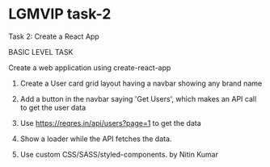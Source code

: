 <!-- @format -->

# LGMVIP task-2

Task 2: Create a React App

BASIC LEVEL TASK

Create a web application using create-react-app

1. Create a User card grid layout having a navbar showing any brand name

2. Add a button in the navbar saying 'Get Users', which makes an API call to get the user data

3. Use https://reqres.in/api/users?page=1 to get the data

4. Show a loader while the API fetches the data.

5. Use custom CSS/SASS/styled-components.
   by Nitin Kumar
